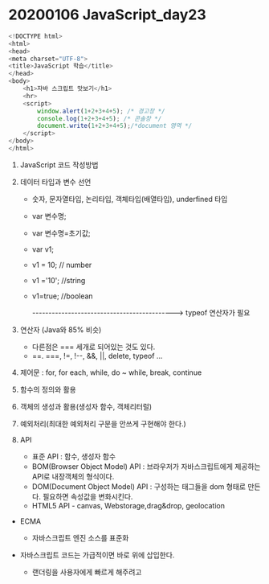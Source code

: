 # 20200106 JavaScript_day23



```javascript
<!DOCTYPE html>
<html>
<head>
<meta charset="UTF-8">
<title>JavaScript 학습</title>
</head>
<body>
	<h1>자바 스크립트 맛보기</h1>
	<hr>
	<script>
		window.alert(1+2+3+4+5); /* 경고창 */
		console.log(1+2+3+4+5); /* 콘솔창 */
		document.write(1+2+3+4+5);/*document 영역 */
	</script>
</body>
</html>
```



1. JavaScript 코드 작성방법

2. 데이터 타입과 변수 선언

   - 숫자, 문자열타입, 논리타입, 객체타입(배열타입), underfined 타입

   - var 변수명;

   - var 변수명=초기값;

   - var v1;

   - v1 = 10; // number

   - v1 ='10'; //string

   - v1=true; //boolean

     --------------------------------------------> typeof 연산자가 필요

3. 연산자 (Java와 85% 비슷)

   - 다른점은 === 세개로 되어있는 것도 있다.
   - ==. ===, !=, !--, &&, ||, delete, typeof ...

4. 제어문 : for, for each, while, do ~ while, break, continue

5. 함수의 정의와 활용

6. 객체의 생성과 활용(생성자 함수, 객체리터럴)			

7. 예외처리(최대한 예외처리 구문을 안쓰게 구현해야 한다.)

8. API

   - 표준 API : 함수, 생성자 함수
   - BOM(Browser Object Model)  API : 브라우저가 자바스크립트에게 제공하는 API로 내장객체의 형식이다.
   - DOM(Document Object Model) API : 구성하는 태그들을 dom 형태로 만든다. 필요하면 속성값을 변화시킨다.
   - HTML5 API - canvas, Webstorage,drag&drop, geolocation

   

- ECMA 
  - 자바스크립트 엔진 소스를 표준화



- 자바스크립트 코드는 가급적이면 </body> 바로 위에 삽입한다.
  - 랜더링을 사용자에게 빠르게 해주려고

